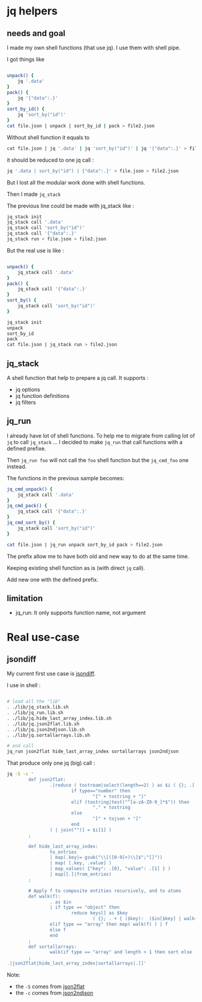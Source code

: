 # jq helpers

## needs and goal

I made my own shell functions (that use jq). I use them with shell pipe.

I got things like
```bash

unpack() {
	jq '.data'
}
pack() {
	jq '{"data":.}'
}
sort_by_id() {
	jq 'sort_by("id")'
}
cat file.json | unpack | sort_by_id | pack > file2.json
```

Without shell function it equals to
```bash
cat file.json | jq '.data' | jq 'sort_by("id")' | jq '{"data":.}' > file2.json
```

it should be reduced to one jq call :
```bash
jq '.data | sort_by("id") | {"data":.}' < file.json > file2.json
```

But I lost all the modular work done with shell functions.

Then I made `jq_stack`

The previous line could be made with jq_stack like :
```bash
jq_stack init
jq_stack call '.data'
jq_stack call 'sort_by("id")'
jq_stack call '{"data":.}'
jq_stack run < file.json > file2.json
```

But the real use is like :

```bash

unpack() {
	jq_stack call '.data'
}
pack() {
	jq_stack call '{"data":.}'
}
sort_by() {
	jq_stack call 'sort_by("id")'
}

jq_stack init
unpack
sort_by_id
pack
cat file.json | jq_stack run > file2.json
```



## jq_stack

A shell function that help to prepare a jq call.
It supports :
* jq options
* jq function definitions
* jq filters

## jq_run

I already have lot of shell functions.
To help me to migrate from calling lot of `jq` to call `jq_stack` ... I decided to make `jq_run` that call functions with a defined prefixe.

Then `jq_run foo` will not call the `foo` shell function but the `jq_cmd_foo` one instead.

The functions in the previous sample becomes:

```bash
jq_cmd_unpack() {
	jq_stack call '.data'
}
jq_cmd_pack() {
	jq_stack call '{"data":.}'
}
jq_cmd_sort_by() {
	jq_stack call 'sort_by("id")'
}

cat file.json | jq_run unpack sort_by_id pack > file2.json
```

The prefix allow me to have both old and new way to do at the same time.

Keeping existing shell function as is (with direct `jq` call).

Add new one with the defined prefix.

## limitation

* jq_run: It only supports function name, not argument

# Real use-case

## jsondiff

My current first use case is [jsondiff](https://github.com/tst2005sh/jsondiff).

I use in shell :
```bash

# load all the "lib"
. ./lib/jq_stack.lib.sh
. ./lib/jq_run.lib.sh
. ./lib/jq.hide_last_array_index.lib.sh
. ./lib/jq.json2flat.lib.sh
. ./lib/jq.json2ndjson.lib.sh
. ./lib/jq.sortallarrays.lib.sh

# and call
jq_run json2flat hide_last_array_index sortallarrays json2ndjson
```

That produce only one jq (big) call :
```bash
jq -S -c '
        def json2flat:
                .|reduce ( tostream|select(length==2) ) as $i ( {}; .[ $i[0]|map(
                        if type=="number" then
                                "[" + tostring + "]"
                        elif (tostring|test("^[a-zA-Z0-9_]*$")) then
                                "." + tostring
                        else
                                "[" + tojson + "]"
                        end
                ) | join("")] = $i[1] )
        ;

        def hide_last_array_index:
                to_entries
                | map(.key|= gsub("\\[([0-9]+)\\]$";"[]"))
                | map( [.key, .value] )
                | map_values( {"key": .[0], "value": .[1] } )
                | map([.]|from_entries)
        ;

        # Apply f to composite entities recursively, and to atoms
        def walk(f):
                . as $in
                | if type == "object" then
                        reduce keys[] as $key
                                ( {}; . + { ($key):  ($in[$key] | walk(f)) } ) | f
                elif type == "array" then map( walk(f) ) | f
                else f
                end
        ;
        def sortallarrays:
                walk(if type == "array" and length > 1 then sort else . end)
        ;
.|json2flat|hide_last_array_index|sortallarrays|.[]'
```

Note:
* the `-S` comes from [json2flat](https://github.com/tst2005sh/jsondiff/blob/master/lib/jq.json2flat.lib.sh#18)
* the `-c` comes from [json2ndjson](https://github.com/tst2005sh/jsondiff/blob/master/lib/jq.json2ndjson.lib.sh#L4)
